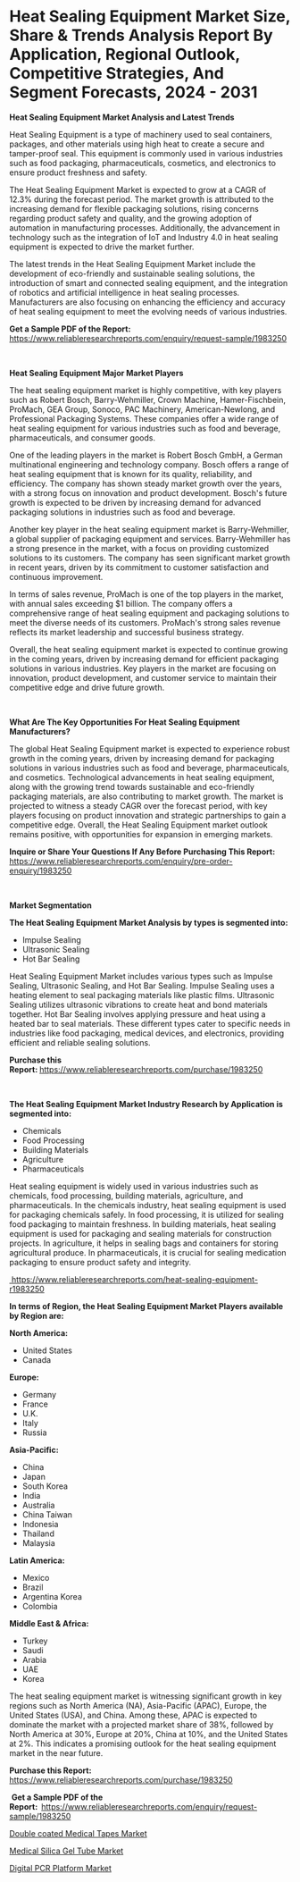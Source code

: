 <p><h1>Heat Sealing Equipment Market Size, Share & Trends Analysis Report By Application, Regional Outlook, Competitive Strategies, And Segment Forecasts, 2024 - 2031</h1></p><p><strong>Heat Sealing Equipment Market Analysis and Latest Trends</strong></p>
<p><p>Heat Sealing Equipment is a type of machinery used to seal containers, packages, and other materials using high heat to create a secure and tamper-proof seal. This equipment is commonly used in various industries such as food packaging, pharmaceuticals, cosmetics, and electronics to ensure product freshness and safety.</p><p>The Heat Sealing Equipment Market is expected to grow at a CAGR of 12.3% during the forecast period. The market growth is attributed to the increasing demand for flexible packaging solutions, rising concerns regarding product safety and quality, and the growing adoption of automation in manufacturing processes. Additionally, the advancement in technology such as the integration of IoT and Industry 4.0 in heat sealing equipment is expected to drive the market further.</p><p>The latest trends in the Heat Sealing Equipment Market include the development of eco-friendly and sustainable sealing solutions, the introduction of smart and connected sealing equipment, and the integration of robotics and artificial intelligence in heat sealing processes. Manufacturers are also focusing on enhancing the efficiency and accuracy of heat sealing equipment to meet the evolving needs of various industries.</p></p>
<p><strong>Get a Sample PDF of the Report:&nbsp;</strong> <a href="https://www.reliableresearchreports.com/enquiry/request-sample/1983250">https://www.reliableresearchreports.com/enquiry/request-sample/1983250</a></p>
<p>&nbsp;</p>
<p><strong>Heat Sealing Equipment Major Market Players</strong></p>
<p><p>The heat sealing equipment market is highly competitive, with key players such as Robert Bosch, Barry-Wehmiller, Crown Machine, Hamer-Fischbein, ProMach, GEA Group, Sonoco, PAC Machinery, American-Newlong, and Professional Packaging Systems. These companies offer a wide range of heat sealing equipment for various industries such as food and beverage, pharmaceuticals, and consumer goods.</p><p>One of the leading players in the market is Robert Bosch GmbH, a German multinational engineering and technology company. Bosch offers a range of heat sealing equipment that is known for its quality, reliability, and efficiency. The company has shown steady market growth over the years, with a strong focus on innovation and product development. Bosch's future growth is expected to be driven by increasing demand for advanced packaging solutions in industries such as food and beverage.</p><p>Another key player in the heat sealing equipment market is Barry-Wehmiller, a global supplier of packaging equipment and services. Barry-Wehmiller has a strong presence in the market, with a focus on providing customized solutions to its customers. The company has seen significant market growth in recent years, driven by its commitment to customer satisfaction and continuous improvement.</p><p>In terms of sales revenue, ProMach is one of the top players in the market, with annual sales exceeding $1 billion. The company offers a comprehensive range of heat sealing equipment and packaging solutions to meet the diverse needs of its customers. ProMach's strong sales revenue reflects its market leadership and successful business strategy.</p><p>Overall, the heat sealing equipment market is expected to continue growing in the coming years, driven by increasing demand for efficient packaging solutions in various industries. Key players in the market are focusing on innovation, product development, and customer service to maintain their competitive edge and drive future growth.</p></p>
<p>&nbsp;</p>
<p><strong>What Are The Key Opportunities For Heat Sealing Equipment Manufacturers?</strong></p>
<p><p>The global Heat Sealing Equipment market is expected to experience robust growth in the coming years, driven by increasing demand for packaging solutions in various industries such as food and beverage, pharmaceuticals, and cosmetics. Technological advancements in heat sealing equipment, along with the growing trend towards sustainable and eco-friendly packaging materials, are also contributing to market growth. The market is projected to witness a steady CAGR over the forecast period, with key players focusing on product innovation and strategic partnerships to gain a competitive edge. Overall, the Heat Sealing Equipment market outlook remains positive, with opportunities for expansion in emerging markets.</p></p>
<p><strong>Inquire or Share Your Questions If Any Before Purchasing This Report:</strong> <a href="https://www.reliableresearchreports.com/enquiry/pre-order-enquiry/1983250">https://www.reliableresearchreports.com/enquiry/pre-order-enquiry/1983250</a></p>
<p>&nbsp;</p>
<p><strong>Market Segmentation</strong></p>
<p><strong>The Heat Sealing Equipment Market Analysis by types is segmented into:</strong></p>
<p><ul><li>Impulse Sealing</li><li>Ultrasonic Sealing</li><li>Hot Bar Sealing</li></ul></p>
<p><p>Heat Sealing Equipment Market includes various types such as Impulse Sealing, Ultrasonic Sealing, and Hot Bar Sealing. Impulse Sealing uses a heating element to seal packaging materials like plastic films. Ultrasonic Sealing utilizes ultrasonic vibrations to create heat and bond materials together. Hot Bar Sealing involves applying pressure and heat using a heated bar to seal materials. These different types cater to specific needs in industries like food packaging, medical devices, and electronics, providing efficient and reliable sealing solutions.</p></p>
<p><strong>Purchase this Report:&nbsp;</strong><a href="https://www.reliableresearchreports.com/purchase/1983250">https://www.reliableresearchreports.com/purchase/1983250</a></p>
<p>&nbsp;</p>
<p><strong>The Heat Sealing Equipment Market Industry Research by Application is segmented into:</strong></p>
<p><ul><li>Chemicals</li><li>Food Processing</li><li>Building Materials</li><li>Agriculture</li><li>Pharmaceuticals</li></ul></p>
<p><p>Heat sealing equipment is widely used in various industries such as chemicals, food processing, building materials, agriculture, and pharmaceuticals. In the chemicals industry, heat sealing equipment is used for packaging chemicals safely. In food processing, it is utilized for sealing food packaging to maintain freshness. In building materials, heat sealing equipment is used for packaging and sealing materials for construction projects. In agriculture, it helps in sealing bags and containers for storing agricultural produce. In pharmaceuticals, it is crucial for sealing medication packaging to ensure product safety and integrity.</p></p>
<p><a href="https://www.reliableresearchreports.com/heat-sealing-equipment-r1983250">&nbsp;https://www.reliableresearchreports.com/heat-sealing-equipment-r1983250</a></p>
<p><strong>In terms of Region, the Heat Sealing Equipment Market Players available by Region are:</strong></p>
<p>
    <p> <strong> North America: </strong>
        <ul>
            <li>United States</li>
            <li>Canada</li>
        </ul>
        </p> 
    <p> <strong> Europe: </strong>
        <ul>
            <li>Germany</li>
            <li>France</li>
            <li>U.K.</li>
            <li>Italy</li>
            <li>Russia</li>
        </ul>
        </p> 
    <p> <strong> Asia-Pacific: </strong>
        <ul>
            <li>China</li>
            <li>Japan</li>
            <li>South Korea</li>
            <li>India</li>
            <li>Australia</li>
            <li>China Taiwan</li>
            <li>Indonesia</li>
            <li>Thailand</li>
            <li>Malaysia</li>
        </ul>
        </p> 
    <p> <strong> Latin America: </strong>
        <ul>
            <li>Mexico</li>
            <li>Brazil</li>
            <li>Argentina Korea</li>
            <li>Colombia</li>
        </ul>
        </p> 
    <p> <strong> Middle East & Africa: </strong>
        <ul>
            <li>Turkey</li>
            <li>Saudi</li>
            <li>Arabia</li>
            <li>UAE</li>
            <li>Korea</li>
        </ul>
    </p>
    </p>
<p><p>The heat sealing equipment market is witnessing significant growth in key regions such as North America (NA), Asia-Pacific (APAC), Europe, the United States (USA), and China. Among these, APAC is expected to dominate the market with a projected market share of 38%, followed by North America at 30%, Europe at 20%, China at 10%, and the United States at 2%. This indicates a promising outlook for the heat sealing equipment market in the near future.</p></p>
<p><strong>Purchase this Report: </strong><a href="https://www.reliableresearchreports.com/purchase/1983250">https://www.reliableresearchreports.com/purchase/1983250</a></p>
<p>&nbsp;<strong>Get a Sample PDF of the Report:&nbsp;&nbsp;</strong><a href="https://www.reliableresearchreports.com/enquiry/request-sample/1983250">https://www.reliableresearchreports.com/enquiry/request-sample/1983250</a></p>
<p><strong></strong></p>
<p><p><a href="https://angry-finch-aaf.notion.site/Double-coated-Medical-Tapes-Market-Trends-Forecast-and-Competitive-Analysis-to-2031-e92912afca41426282e1acb0de73353e">Double coated Medical Tapes Market</a></p><p><a href="https://faithful-glue-af3.notion.site/Medical-Silica-Gel-Tube-Market-Competitive-Analysis-Market-Trends-and-Forecast-to-2031-b6f6114278224ecba56992f69ae6fe07">Medical Silica Gel Tube Market</a></p><p><a href="https://chivalrous-flock-a86.notion.site/Digital-PCR-Platform-Market-Comprehensive-Assessment-by-Type-Application-and-Geography-d282995656594e648b7d5d72c4ae8d8e">Digital PCR Platform Market</a></p></p>